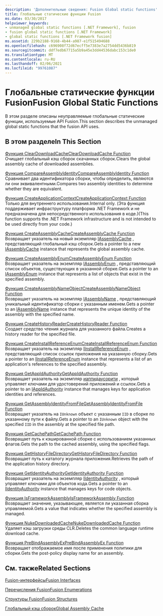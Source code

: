 ```yaml
---
description: 'Дополнительные сведения: Fusion Global static functions'
title: Глобальные статические функции Fusion
ms.date: 03/30/2017
helpviewer_keywords:
- unmanaged global static functions [.NET Framework], fusion
- fusion global static functions [.NET Framework]
- global static functions [.NET Framework fusion]
ms.assetid: 229b2188-9168-4b44-a987-e1f515494688
ms.openlocfilehash: c696908f72d67ecff5e7383e7a2754dd5436b819
ms.sourcegitcommit: ddf7edb67715a5b9a45e3dd44536dabc153c1de0
ms.translationtype: MT
ms.contentlocale: ru-RU
ms.lasthandoff: 02/06/2021
ms.locfileid: "99761087"
---
```

# <a name="fusion-global-static-functions"></a><span data-ttu-id="a1c13-103">Глобальные статические функции Fusion</span><span class="sxs-lookup"><span data-stu-id="a1c13-103">Fusion Global Static Functions</span></span>

<span data-ttu-id="a1c13-104">В этом разделе описаны неуправляемые глобальные статические функции, используемые API Fusion.</span><span class="sxs-lookup"><span data-stu-id="a1c13-104">This section describes the unmanaged global static functions that the fusion API uses.</span></span>  
  
## <a name="in-this-section"></a><span data-ttu-id="a1c13-105">В этом разделе</span><span class="sxs-lookup"><span data-stu-id="a1c13-105">In This Section</span></span>  

 [<span data-ttu-id="a1c13-106">Функция ClearDownloadCache</span><span class="sxs-lookup"><span data-stu-id="a1c13-106">ClearDownloadCache Function</span></span>](cleardownloadcache-function.md)  
 <span data-ttu-id="a1c13-107">Очищает глобальный кэш сборок скачанных сборок.</span><span class="sxs-lookup"><span data-stu-id="a1c13-107">Clears the global assembly cache of downloaded assemblies.</span></span>  
  
 [<span data-ttu-id="a1c13-108">Функция CompareAssemblyIdentity</span><span class="sxs-lookup"><span data-stu-id="a1c13-108">CompareAssemblyIdentity Function</span></span>](compareassemblyidentity-function.md)  
 <span data-ttu-id="a1c13-109">Сравнивает два идентификатора сборки, чтобы определить, являются ли они эквивалентными.</span><span class="sxs-lookup"><span data-stu-id="a1c13-109">Compares two assembly identities to determine whether they are equivalent.</span></span>  
  
 [<span data-ttu-id="a1c13-110">Функция CreateApplicationContext</span><span class="sxs-lookup"><span data-stu-id="a1c13-110">CreateApplicationContext Function</span></span>](createapplicationcontext-function.md)  
 <span data-ttu-id="a1c13-111">Только для внутреннего использования.</span><span class="sxs-lookup"><span data-stu-id="a1c13-111">Internal only.</span></span> <span data-ttu-id="a1c13-112">(Эта функция поддерживает инфраструктуру платформа .NET Framework и не предназначена для непосредственного использования в коде.)</span><span class="sxs-lookup"><span data-stu-id="a1c13-112">(This function supports the .NET Framework infrastructure and is not intended to be used directly from your code.)</span></span>  
  
 [<span data-ttu-id="a1c13-113">Функция CreateAssemblyCache</span><span class="sxs-lookup"><span data-stu-id="a1c13-113">CreateAssemblyCache Function</span></span>](createassemblycache-function.md)  
 <span data-ttu-id="a1c13-114">Возвращает указатель на новый экземпляр [IAssemblyCache](iassemblycache-interface.md) , представляющий глобальный кэш сборок.</span><span class="sxs-lookup"><span data-stu-id="a1c13-114">Gets a pointer to a new [IAssemblyCache](iassemblycache-interface.md) instance that represents the global assembly cache.</span></span>  
  
 [<span data-ttu-id="a1c13-115">Функция CreateAssemblyEnum</span><span class="sxs-lookup"><span data-stu-id="a1c13-115">CreateAssemblyEnum Function</span></span>](createassemblyenum-function.md)  
 <span data-ttu-id="a1c13-116">Возвращает указатель на экземпляр [IAssemblyEnum](iassemblyenum-interface.md) , представляющий список объектов, существующих в указанной сборке.</span><span class="sxs-lookup"><span data-stu-id="a1c13-116">Gets a pointer to an [IAssemblyEnum](iassemblyenum-interface.md) instance that represents a list of objects that exist in the specified assembly.</span></span>  
  
 [<span data-ttu-id="a1c13-117">Функция CreateAssemblyNameObject</span><span class="sxs-lookup"><span data-stu-id="a1c13-117">CreateAssemblyNameObject Function</span></span>](createassemblynameobject-function.md)  
 <span data-ttu-id="a1c13-118">Возвращает указатель на экземпляр [IAssemblyName](iassemblyname-interface.md) , представляющий уникальный идентификатор сборки с указанным именем.</span><span class="sxs-lookup"><span data-stu-id="a1c13-118">Gets a pointer to an [IAssemblyName](iassemblyname-interface.md) instance that represents the unique identity of the assembly with the specified name.</span></span>  
  
 [<span data-ttu-id="a1c13-119">Функция CreateHistoryReader</span><span class="sxs-lookup"><span data-stu-id="a1c13-119">CreateHistoryReader Function</span></span>](createhistoryreader-function.md)  
 <span data-ttu-id="a1c13-120">Создает средство чтения журнала для указанного файла.</span><span class="sxs-lookup"><span data-stu-id="a1c13-120">Creates a history reader for the specified file.</span></span>  
  
 [<span data-ttu-id="a1c13-121">Функция CreateInstallReferenceEnum</span><span class="sxs-lookup"><span data-stu-id="a1c13-121">CreateInstallReferenceEnum Function</span></span>](createinstallreferenceenum-function.md)  
 <span data-ttu-id="a1c13-122">Возвращает указатель на экземпляр [IInstallReferenceEnum](iinstallreferenceenum-interface.md) , представляющий список ссылок приложения на указанную сборку.</span><span class="sxs-lookup"><span data-stu-id="a1c13-122">Gets a pointer to an [IInstallReferenceEnum](iinstallreferenceenum-interface.md) instance that represents a list of an application's references to the specified assembly.</span></span>  
  
 [<span data-ttu-id="a1c13-123">Функция GetAppIdAuthority</span><span class="sxs-lookup"><span data-stu-id="a1c13-123">GetAppIdAuthority Function</span></span>](getappidauthority-function.md)  
 <span data-ttu-id="a1c13-124">Возвращает указатель на экземпляр [иаппидаусорити](iappidauthority-interface.md) , который управляет ключами для удостоверений приложений и ссылок.</span><span class="sxs-lookup"><span data-stu-id="a1c13-124">Gets a pointer to an [IAppIdAuthority](iappidauthority-interface.md) instance that manages keys for application identities and references.</span></span>  
  
 [<span data-ttu-id="a1c13-125">Функция GetAssemblyIdentityFromFile</span><span class="sxs-lookup"><span data-stu-id="a1c13-125">GetAssemblyIdentityFromFile Function</span></span>](getassemblyidentityfromfile-function.md)  
 <span data-ttu-id="a1c13-126">Возвращает указатель на `IUnknown` объект с указанным `IID` в сборке по указанному пути к файлу.</span><span class="sxs-lookup"><span data-stu-id="a1c13-126">Gets a pointer to an `IUnknown` object with the specified `IID` in the assembly at the specified file path.</span></span>  
  
 [<span data-ttu-id="a1c13-127">Функция GetCachePath</span><span class="sxs-lookup"><span data-stu-id="a1c13-127">GetCachePath Function</span></span>](getcachepath-function.md)  
 <span data-ttu-id="a1c13-128">Возвращает путь к кэшированной сборке с использованием указанных флагов.</span><span class="sxs-lookup"><span data-stu-id="a1c13-128">Gets the path to the cached assembly, using the specified flags.</span></span>  
  
 [<span data-ttu-id="a1c13-129">Функция GetHistoryFileDirectory</span><span class="sxs-lookup"><span data-stu-id="a1c13-129">GetHistoryFileDirectory Function</span></span>](gethistoryfiledirectory-function.md)  
 <span data-ttu-id="a1c13-130">Возвращает путь к каталогу журнала приложения.</span><span class="sxs-lookup"><span data-stu-id="a1c13-130">Retrieves the path of the application history directory.</span></span>  
  
 [<span data-ttu-id="a1c13-131">Функция GetIdentityAuthority</span><span class="sxs-lookup"><span data-stu-id="a1c13-131">GetIdentityAuthority Function</span></span>](getidentityauthority-function.md)  
 <span data-ttu-id="a1c13-132">Возвращает указатель на экземпляр [IIdentityAuthority](iidentityauthority-interface.md) , который управляет ключами для объектов кода.</span><span class="sxs-lookup"><span data-stu-id="a1c13-132">Gets a pointer to an [IIdentityAuthority](iidentityauthority-interface.md) instance that manages keys for code objects.</span></span>  
  
 [<span data-ttu-id="a1c13-133">Функция IsFrameworkAssembly</span><span class="sxs-lookup"><span data-stu-id="a1c13-133">IsFrameworkAssembly Function</span></span>](isframeworkassembly-function.md)  
 <span data-ttu-id="a1c13-134">Возвращает значение, указывающее, является ли указанная сборка управляемой.</span><span class="sxs-lookup"><span data-stu-id="a1c13-134">Gets a value that indicates whether the specified assembly is managed.</span></span>  
  
 [<span data-ttu-id="a1c13-135">Функция NukeDownloadedCache</span><span class="sxs-lookup"><span data-stu-id="a1c13-135">NukeDownloadedCache Function</span></span>](nukedownloadedcache-function.md)  
 <span data-ttu-id="a1c13-136">Удаляет кэш загрузки среды CLR.</span><span class="sxs-lookup"><span data-stu-id="a1c13-136">Deletes the common language runtime download cache.</span></span>  
  
 [<span data-ttu-id="a1c13-137">Функция PreBindAssemblyEx</span><span class="sxs-lookup"><span data-stu-id="a1c13-137">PreBindAssemblyEx Function</span></span>](prebindassemblyex-function.md)  
 <span data-ttu-id="a1c13-138">Возвращает отображаемое имя после применения политики для сборки.</span><span class="sxs-lookup"><span data-stu-id="a1c13-138">Gets the post-policy display name for an assembly.</span></span>  
  
## <a name="related-sections"></a><span data-ttu-id="a1c13-139">См. также</span><span class="sxs-lookup"><span data-stu-id="a1c13-139">Related Sections</span></span>  

 [<span data-ttu-id="a1c13-140">Fusion-интерфейсы</span><span class="sxs-lookup"><span data-stu-id="a1c13-140">Fusion Interfaces</span></span>](fusion-interfaces.md)  
  
 [<span data-ttu-id="a1c13-141">Перечисления Fusion</span><span class="sxs-lookup"><span data-stu-id="a1c13-141">Fusion Enumerations</span></span>](fusion-enumerations.md)  
  
 [<span data-ttu-id="a1c13-142">Структуры Fusion</span><span class="sxs-lookup"><span data-stu-id="a1c13-142">Fusion Structures</span></span>](fusion-structures.md)  
  
 [<span data-ttu-id="a1c13-143">Глобальный кэш сборок</span><span class="sxs-lookup"><span data-stu-id="a1c13-143">Global Assembly Cache</span></span>](../../app-domains/gac.md)
